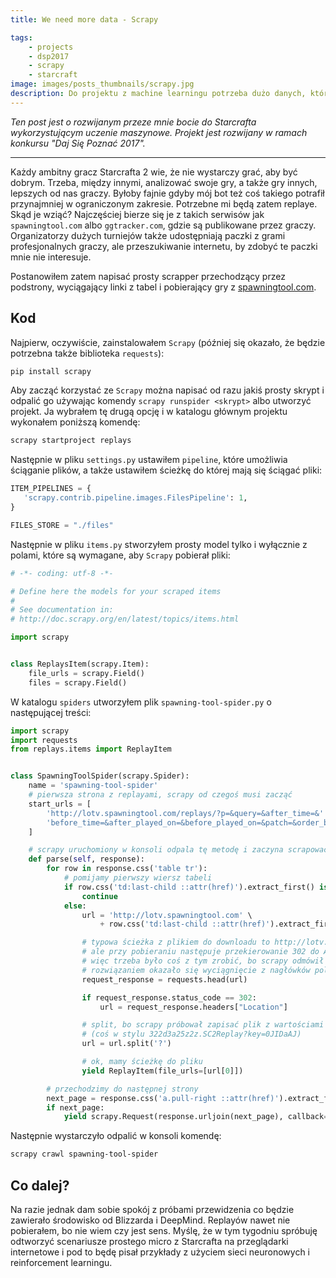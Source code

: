 ```yaml
---
title: We need more data - Scrapy

tags:
    - projects
    - dsp2017
    - scrapy
    - starcraft
image: images/posts_thumbnails/scrapy.jpg
description: Do projektu z machine learningu potrzeba dużo danych, które trzeba jakoś zdobyć. Dzisiaj o wykorzystaniu biblioteki Scrapy do tego celu.
---
```

*Ten post jest o rozwijanym przeze mnie bocie do Starcrafta wykorzystującym uczenie maszynowe. Projekt jest rozwijany w ramach konkursu "Daj Się Poznać 2017".*

---

Każdy ambitny gracz Starcrafta 2 wie, że nie wystarczy grać, aby być dobrym. Trzeba, między innymi, analizować swoje gry, a także gry innych, lepszych od nas graczy. Byłoby fajnie gdyby mój bot też coś takiego potrafił przynajmniej w ograniczonym zakresie. Potrzebne mi będą zatem replaye. Skąd je wziąć? Najczęściej bierze się je z takich serwisów jak `spawningtool.com` albo `ggtracker.com`, gdzie są publikowane przez graczy. Organizatorzy dużych turniejów także udostępniają paczki z grami profesjonalnych graczy, ale przeszukiwanie internetu, by zdobyć te paczki mnie nie interesuje.

<!-- truncate -->

Postanowiłem zatem napisać prosty scrapper przechodzący przez podstrony, wyciągający linki z tabel i pobierający gry z [spawningtool.com](http://lotv.spawningtool.com/replays/).

## Kod

Najpierw, oczywiście, zainstalowałem `Scrapy` (później się okazało, że będzie potrzebna także biblioteka `requests`):

```sh
pip install scrapy
```

Aby zacząć korzystać ze `Scrapy` można napisać od razu jakiś prosty skrypt i odpalić go używając komendy `scrapy runspider <skrypt>` albo utworzyć projekt. Ja wybrałem tę drugą opcję i w katalogu głównym projektu wykonałem poniższą komendę:

```sh
scrapy startproject replays
```

Następnie w pliku `settings.py` ustawiłem `pipeline`, które umożliwia ściąganie plików, a także ustawiłem ścieżkę do której mają się ściągać pliki:

```python
ITEM_PIPELINES = {
   'scrapy.contrib.pipeline.images.FilesPipeline': 1,
}

FILES_STORE = "./files"
```

Następnie w pliku `items.py` stworzyłem prosty model tylko i wyłącznie z polami, które są wymagane, aby `Scrapy` pobierał pliki:

```python
# -*- coding: utf-8 -*-

# Define here the models for your scraped items
#
# See documentation in:
# http://doc.scrapy.org/en/latest/topics/items.html

import scrapy


class ReplaysItem(scrapy.Item):
    file_urls = scrapy.Field()
	files = scrapy.Field()
```

W katalogu `spiders` utworzyłem plik `spawning-tool-spider.py` o następującej treści:

```python
import scrapy
import requests
from replays.items import ReplayItem


class SpawningToolSpider(scrapy.Spider):
    name = 'spawning-tool-spider'
    # pierwsza strona z replayami, scrapy od czegoś musi zacząć
    start_urls = [
        'http://lotv.spawningtool.com/replays/?p=&query=&after_time=&'
        'before_time=&after_played_on=&before_played_on=&patch=&order_by='
    ]

    # scrapy uruchomiony w konsoli odpala tę metodę i zaczyna scrapować
    def parse(self, response):
        for row in response.css('table tr'):
            # pomijamy pierwszy wiersz tabeli
            if row.css('td:last-child ::attr(href)').extract_first() is None:
                continue
            else:
                url = 'http://lotv.spawningtool.com' \
                    + row.css('td:last-child ::attr(href)').extract_first()

                # typowa ścieżka z plikiem do downloadu to http://lotv.spawningtool.com/<liczba>/download/
                # ale przy pobieraniu następuje przekierowanie 302 do Amazona,
                # więc trzeba było coś z tym zrobić, bo scrapy odmówił posłuszeństwa
                # rozwiązaniem okazało się wyciągnięcie z nagłówków pola Location, czyli właściwego adresu
                request_response = requests.head(url)

                if request_response.status_code == 302:
                    url = request_response.headers["Location"]

                # split, bo scrapy próbował zapisać plik z wartościami pól GET
                # (coś w stylu 322d3a25z2z.SC2Replay?key=0JIDaAJ)
                url = url.split('?')

                # ok, mamy ścieżkę do pliku
                yield ReplayItem(file_urls=[url[0]])

        # przechodzimy do następnej strony
        next_page = response.css('a.pull-right ::attr(href)').extract_first()
        if next_page:
            yield scrapy.Request(response.urljoin(next_page), callback=self.parse)
```


Następnie wystarczyło odpalić w konsoli komendę:

```sh
scrapy crawl spawning-tool-spider
```

## Co dalej?

Na razie jednak dam sobie spokój z próbami przewidzenia co będzie zawierało środowisko od Blizzarda i DeepMind. Replayów nawet nie pobierałem, bo nie wiem czy jest sens. Myślę, że w tym tygodniu spróbuję odtworzyć scenariusze prostego micro z Starcrafta na przeglądarki internetowe i pod to będę pisał przykłady z użyciem sieci neuronowych i reinforcement learningu.
